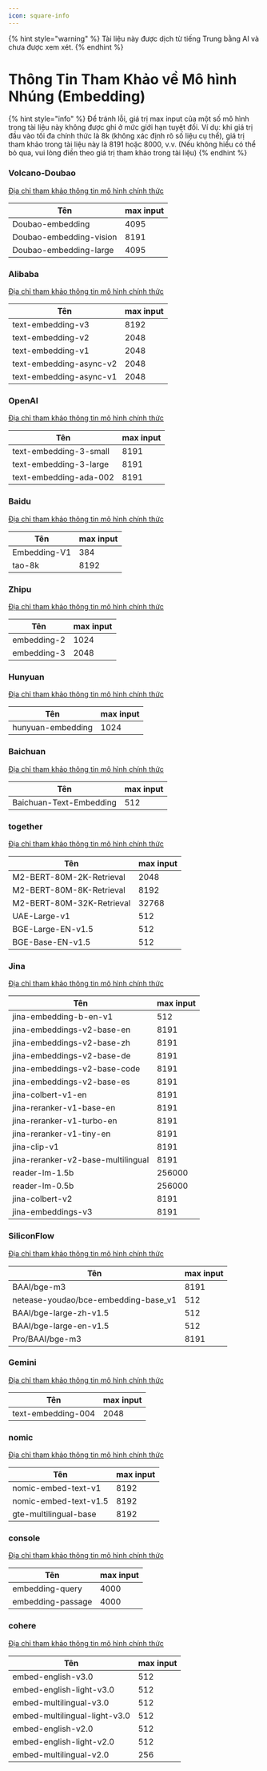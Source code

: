 ```yaml
---
icon: square-info
---
```


{% hint style="warning" %}
Tài liệu này được dịch từ tiếng Trung bằng AI và chưa được xem xét.
{% endhint %}

# Thông Tin Tham Khảo về Mô hình Nhúng (Embedding)

{% hint style="info" %}
Để tránh lỗi, giá trị max input của một số mô hình trong tài liệu này không được ghi ở mức giới hạn tuyệt đối. Ví dụ: khi giá trị đầu vào tối đa chính thức là 8k (không xác định rõ số liệu cụ thể), giá trị tham khảo trong tài liệu này là 8191 hoặc 8000, v.v. (Nếu không hiểu có thể bỏ qua, vui lòng điền theo giá trị tham khảo trong tài liệu)
{% endhint %}

### Volcano-Doubao

[Địa chỉ tham khảo thông tin mô hình chính thức](https://console.volcengine.com/ark/region:ark+cn-beijing/model?feature=\&projectName=default\&vendor=Bytedance\&view=LIST_VIEW)

| Tên                      | max input |
| ----------------------- | --------- |
| Doubao-embedding        | 4095      |
| Doubao-embedding-vision | 8191      |
| Doubao-embedding-large  | 4095      |

### Alibaba

[Địa chỉ tham khảo thông tin mô hình chính thức](https://help.aliyun.com/zh/model-studio/user-guide/embedding?spm=a2c4g.11186623.0.i1)

| Tên                      | max input |
| ----------------------- | --------- |
| text-embedding-v3       | 8192      |
| text-embedding-v2       | 2048      |
| text-embedding-v1       | 2048      |
| text-embedding-async-v2 | 2048      |
| text-embedding-async-v1 | 2048      |

### OpenAI

[Địa chỉ tham khảo thông tin mô hình chính thức](https://platform.openai.com/docs/guides/embeddings#embedding-models)

| Tên                     | max input |
| ---------------------- | --------- |
| text-embedding-3-small | 8191      |
| text-embedding-3-large | 8191      |
| text-embedding-ada-002 | 8191      |

### Baidu

[Địa chỉ tham khảo thông tin mô hình chính thức](https://cloud.baidu.com/doc/WENXINWORKSHOP/s/om6070n97#%E8%AF%B7%E6%B1%82%E5%8F%82%E6%95%B0)

| Tên           | max input |
| ------------ | --------- |
| Embedding-V1 | 384       |
| tao-8k       | 8192      |

### Zhipu

[Địa chỉ tham khảo thông tin mô hình chính thức](https://bigmodel.cn/console/modelcenter/square)

| Tên          | max input |
| ----------- | --------- |
| embedding-2 | 1024      |
| embedding-3 | 2048      |

### Hunyuan

[Địa chỉ tham khảo thông tin mô hình chính thức](https://cloud.tencent.com/document/product/1729/102832)

| Tên                | max input |
| ----------------- | --------- |
| hunyuan-embedding | 1024      |

### Baichuan

[Địa chỉ tham khảo thông tin mô hình chính thức](https://platform.baichuan-ai.com/docs/text-Embedding)

| Tên                      | max input |
| ----------------------- | --------- |
| Baichuan-Text-Embedding | 512       |

### together

[Địa chỉ tham khảo thông tin mô hình chính thức](https://docs.together.ai/docs/serverless-models#embedding-models)

| Tên                        | max input |
| ------------------------- | --------- |
| M2-BERT-80M-2K-Retrieval  | 2048      |
| M2-BERT-80M-8K-Retrieval  | 8192      |
| M2-BERT-80M-32K-Retrieval | 32768     |
| UAE-Large-v1              | 512       |
| BGE-Large-EN-v1.5         | 512       |
| BGE-Base-EN-v1.5          | 512       |

### Jina

[Địa chỉ tham khảo thông tin mô hình chính thức](https://jina.ai/models/jina-embedding-b-en-v1)

| Tên                                 | max input |
| ---------------------------------- | --------- |
| jina-embedding-b-en-v1             | 512       |
| jina-embeddings-v2-base-en         | 8191      |
| jina-embeddings-v2-base-zh         | 8191      |
| jina-embeddings-v2-base-de         | 8191      |
| jina-embeddings-v2-base-code       | 8191      |
| jina-embeddings-v2-base-es         | 8191      |
| jina-colbert-v1-en                 | 8191      |
| jina-reranker-v1-base-en           | 8191      |
| jina-reranker-v1-turbo-en          | 8191      |
| jina-reranker-v1-tiny-en           | 8191      |
| jina-clip-v1                       | 8191      |
| jina-reranker-v2-base-multilingual | 8191      |
| reader-lm-1.5b                     | 256000    |
| reader-lm-0.5b                     | 256000    |
| jina-colbert-v2                    | 8191      |
| jina-embeddings-v3                 | 8191      |

### SiliconFlow

[Địa chỉ tham khảo thông tin mô hình chính thức](https://siliconflow.cn/zh-cn/models)

| Tên                                    | max input |
| ------------------------------------- | --------- |
| BAAI/bge-m3                           | 8191      |
| netease-youdao/bce-embedding-base\_v1 | 512       |
| BAAI/bge-large-zh-v1.5                | 512       |
| BAAI/bge-large-en-v1.5                | 512       |
| Pro/BAAI/bge-m3                       | 8191      |

### Gemini

[Địa chỉ tham khảo thông tin mô hình chính thức](https://ai.google.dev/gemini-api/docs/models/gemini?hl=zh-cn#text-embedding)

| Tên                 | max input |
| ------------------ | --------- |
| text-embedding-004 | 2048      |

### nomic

[Địa chỉ tham khảo thông tin mô hình chính thức](https://docs.nomic.ai/atlas/embeddings-and-retrieval/text-embedding)

| Tên                    | max input |
| --------------------- | --------- |
| nomic-embed-text-v1   | 8192      |
| nomic-embed-text-v1.5 | 8192      |
| gte-multilingual-base | 8192      |

### console

[Địa chỉ tham khảo thông tin mô hình chính thức](https://console.upstage.ai/docs/capabilities/embeddings)

| Tên                | max input |
| ----------------- | --------- |
| embedding-query   | 4000      |
| embedding-passage | 4000      |

### cohere

[Địa chỉ tham khảo thông tin mô hình chính thức](https://docs.cohere.com/docs/models#embed)

| Tên                            | max input |
| ----------------------------- | --------- |
| embed-english-v3.0            | 512       |
| embed-english-light-v3.0      | 512       |
| embed-multilingual-v3.0       | 512       |
| embed-multilingual-light-v3.0 | 512       |
| embed-english-v2.0            | 512       |
| embed-english-light-v2.0      | 512       |
| embed-multilingual-v2.0       | 256       |